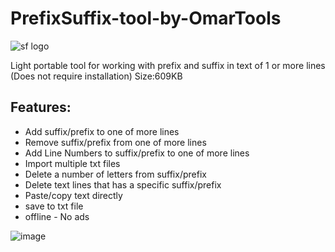 # PrefixSuffix-tool-by-OmarTools
![sf logo](https://github.com/OmarTools/PrefixSuffix-tool-by-OmarTools/assets/165505995/e50be12a-b2e3-48e0-a1de-afedeb208ae9)

Light portable tool for working with prefix and suffix in text of 1 or more lines
(Does not require installation) Size:609KB

Features:
-
- Add suffix/prefix to one of more lines
- Remove suffix/prefix from one of more lines
- Add Line Numbers to suffix/prefix to one of more lines
- Import multiple txt files
- Delete a number of letters from suffix/prefix
- Delete text lines that has a specific suffix/prefix
- Paste/copy text directly
- save to txt file
- offline - No ads
  
![image](https://github.com/OmarTools/PrefixSuffix-tool-by-OmarTools/assets/165505995/731340e4-1797-4949-8920-614bd7df4378)
